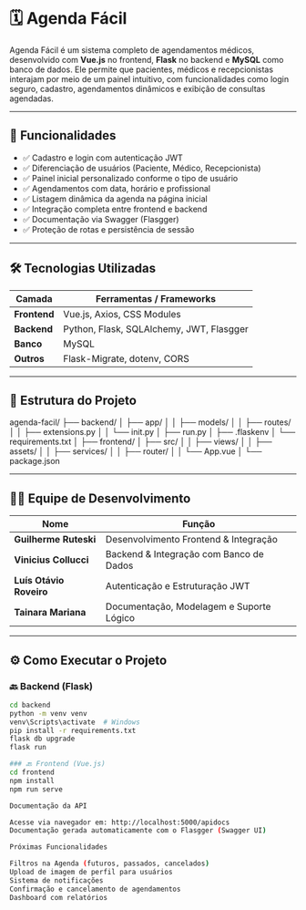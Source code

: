 # 🗓️ Agenda Fácil

Agenda Fácil é um sistema completo de agendamentos médicos, desenvolvido com **Vue.js** no frontend, **Flask** no backend e **MySQL** como banco de dados. Ele permite que pacientes, médicos e recepcionistas interajam por meio de um painel intuitivo, com funcionalidades como login seguro, cadastro, agendamentos dinâmicos e exibição de consultas agendadas.

---

## 🚀 Funcionalidades

- ✅ Cadastro e login com autenticação JWT
- ✅ Diferenciação de usuários (Paciente, Médico, Recepcionista)
- ✅ Painel inicial personalizado conforme o tipo de usuário
- ✅ Agendamentos com data, horário e profissional
- ✅ Listagem dinâmica da agenda na página inicial
- ✅ Integração completa entre frontend e backend
- ✅ Documentação via Swagger (Flasgger)
- ✅ Proteção de rotas e persistência de sessão

---

## 🛠️ Tecnologias Utilizadas

| Camada     | Ferramentas / Frameworks           |
|------------|------------------------------------|
| **Frontend** | Vue.js, Axios, CSS Modules        |
| **Backend**  | Python, Flask, SQLAlchemy, JWT, Flasgger |
| **Banco**    | MySQL                             |
| **Outros**   | Flask-Migrate, dotenv, CORS       |

---

## 📁 Estrutura do Projeto
agenda-facil/
├── backend/
│ ├── app/
│ │ ├── models/
│ │ ├── routes/
│ │ ├── extensions.py
│ │ └── init.py
│ ├── run.py
│ ├── .flaskenv
│ └── requirements.txt
│
├── frontend/
│ ├── src/
│ │ ├── views/
│ │ ├── assets/
│ │ ├── services/
│ │ ├── router/
│ │ └── App.vue
│ └── package.json


---

## 🧑‍💻 Equipe de Desenvolvimento

| Nome                   | Função                                  |
|------------------------|------------------------------------------|
| **Guilherme Ruteski**  | Desenvolvimento Frontend & Integração   |
| **Vinicius Collucci**  | Backend & Integração com Banco de Dados |
| **Luís Otávio Roveiro**| Autenticação e Estruturação JWT         |
| **Tainara Mariana**    | Documentação, Modelagem e Suporte Lógico|

---

## ⚙️ Como Executar o Projeto

### 🔙 Backend (Flask)

```bash
cd backend
python -m venv venv
venv\Scripts\activate  # Windows
pip install -r requirements.txt
flask db upgrade
flask run

### 🔙 Frontend (Vue.js)
cd frontend
npm install
npm run serve

Documentação da API

Acesse via navegador em: http://localhost:5000/apidocs
Documentação gerada automaticamente com o Flasgger (Swagger UI)

Próximas Funcionalidades

Filtros na Agenda (futuros, passados, cancelados)
Upload de imagem de perfil para usuários
Sistema de notificações
Confirmação e cancelamento de agendamentos
Dashboard com relatórios
